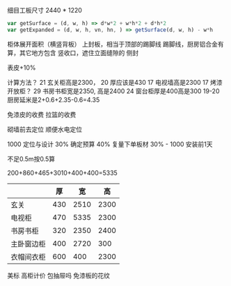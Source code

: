 细目工板尺寸 2440 * 1220

```javascript
var getSurface = (d, w, h) => d*w*2 + w*h*2 + d*h*2
var getExpanded = (d, w, h, vn, hn, ) => getSurface(d, w, h) - w*h

```
柜体展开面积（横竖背板）
上封板，相当于顶部的踢脚线
踢脚线，厨房铝合金有算，其它地方包含
竖收口，遮住立面缝隙的
侧封

表皮+10%



计算方法？
21 玄关柜高是2300，
20 厚应该是430
17 电视墙高是2300
17 烤漆开放柜？
29 书房书柜宽是2350, 高是2400
24 窗台柜厚是400高是300
19-20 厨房延米是2+0.6+2.35-0.6=4.35

免漆皮的收费
拉篮的收费

砌墙前去定位
顺便水电定位



1000 定位与设计
30% 确定预算
40% 复量下单板材
30% - 1000 安装前1天

不足0.5m按0.5算

200+860+465+3010+400+400=5335

| |厚|宽|高|
|-|-|-|-|
|玄关|430|2510|2300|
|电视柜|470|5335|2300|
|书房书柜|320|2350|2400|
|主卧窗边柜|400|2720|300|
|衣帽间衣柜|600|400|2300|

美标
高柜计价
包抽屉吗
免漆板的花纹





[1]: https://zhuanlan.zhihu.com/p/32277187 "干货|史上最全板式家具结构与连接方式"